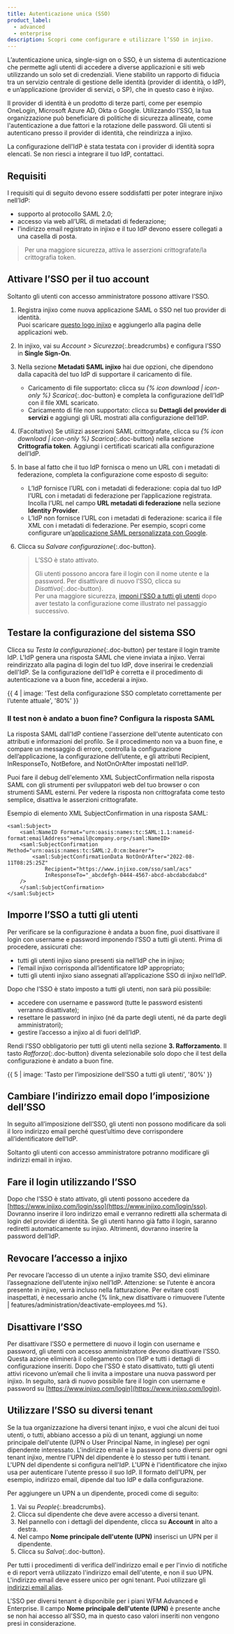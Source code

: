 ```yaml
---
title: Autenticazione unica (SSO)
product_label:
  - advanced
  - enterprise
description: Scopri come configurare e utilizzare l’SSO in injixo.
---
```


L’autenticazione unica, single-sign on o SSO, è un sistema di autenticazione che permette agli utenti di accedere a diverse applicazioni e siti web utilizzando un solo set di credenziali. Viene stabilito un rapporto di fiducia tra un servizio centrale di gestione delle identità (provider di identità,<i> </i>o IdP), e un’applicazione (provider di servizi, o SP), che in questo caso è injixo.

Il provider di identità è un prodotto di terze parti, come per esempio OneLogin, Microsoft Azure AD, Okta o Google. Utilizzando l’SSO, la tua organizzazione può beneficiare di politiche di sicurezza allineate, come l'autenticazione a due fattori e la rotazione delle password. Gli utenti si autenticano presso il provider di identità, che reindirizza a injixo.

La configurazione dell'IdP è stata testata con i provider di identità sopra elencati. Se non riesci a integrare il tuo IdP, contattaci.

## Requisiti

I requisiti qui di seguito devono essere soddisfatti per poter integrare injixo nell’IdP:

- supporto al protocollo SAML 2.0;
- accesso via web all’URL di metadati di federazione;
- l’indirizzo email registrato in injixo e il tuo IdP devono essere collegati a una casella di posta.

> Per una maggiore sicurezza, attiva le asserzioni crittografate/la crittografia token.

## Attivare l’SSO per il tuo account

Soltanto gli utenti con accesso amministratore possono attivare l’SSO.

1. Registra injixo come nuova applicazione SAML o SSO nel tuo provider di identità.  
   Puoi scaricare [questo logo injixo](/assets/img/common/injixo-logo.png) e aggiungerlo alla pagina delle applicazioni web.

2. In injixo, vai su _Account > Sicurezza_{:.breadcrumbs} e configura l’SSO in **Single Sign-On**.

3. Nella sezione **Metadati SAML injixo** hai due opzioni, che dipendono dalla capacità del tuo IdP di supportare il caricamento di file.

   - Caricamento di file supportato: clicca su _{% icon download | icon-only %} Scarica_{:.doc-button} e completa la configurazione dell’IdP con il file XML scaricato.
   - Caricamento di file non supportato: clicca su **Dettagli del provider di servizi** e aggiungi gli URL mostrati alla configurazione dell’IdP.

4. (Facoltativo) Se utilizzi asserzioni SAML crittografate, clicca su _{% icon download | icon-only %} Scarica_{:.doc-button} nella sezione **Crittografia token**. Aggiungi i certificati scaricati alla configurazione dell’IdP.
5. In base al fatto che il tuo IdP fornisca o meno un URL con i metadati di federazione, completa la configurazione come esposto di seguito:

   - L’IdP fornisce l’URL con i metadati di federazione: copia dal tuo IdP l’URL con i metadati di federazione per l’applicazione registrata. Incolla l’URL nel campo **URL metadati di federazione** nella sezione **Identity Provider**.
   - L’IdP non fornisce l’URL con i metadati di federazione: scarica il file XML con i metadati di federazione. Per esempio, scopri come configurare un’[applicazione SAML personalizzata con Google](https://support.google.com/a/answer/6087519?hl=it&sjid=3388768136264341184-EU).

6. Clicca su _Salvare configurazione_{:.doc-button}.  
   > L’SSO è stato attivato.  
   >  
   > Gli utenti possono ancora fare il login con il nome utente e la password. Per disattivare di nuovo l’SSO, clicca su _Disattiva_{:.doc-button}.  
   > Per una maggiore sicurezza, [imponi l’SSO a tutti gli utenti](#imporre-lsso-a-tutti-gli-utenti) dopo aver testato la configurazione come illustrato nel passaggio successivo.
   
## Testare la configurazione del sistema SSO

Clicca su _Testa la configurazione_{:.doc-button} per testare il login tramite IdP. L'IdP genera una risposta SAML che viene inviata a injixo. Verrai reindirizzato alla pagina di login del tuo IdP, dove inserirai le credenziali dell'IdP. Se la configurazione dell'IdP è corretta e il procedimento di autenticazione va a buon fine, accederai a injixo.

{{ 4 | image: 'Test della configurazione SSO completato correttamente per l’utente attuale', '80%' }}

### Il test non è andato a buon fine? Configura la risposta SAML
<!-- A valid SubjectConfirmation was not found on this Response in our internal server logs -->

La risposta SAML dall'IdP contiene l'asserzione dell'utente autenticato con attributi e informazioni del profilo. Se il procedimento non va a buon fine, e compare un messaggio di errore, controlla la configurazione dell’applicazione, la configurazione dell’utente, e gli attributi Recipient, InResponseTo, NotBefore, and NotOnOrAfter impostati nell’IdP. 

Puoi fare il debug dell'elemento XML SubjectConfirmation nella risposta SAML con gli strumenti per sviluppatori web del tuo browser o con strumenti SAML esterni. Per vedere la risposta non crittografata come testo semplice, disattiva le asserzioni crittografate.

Esempio di elemento XML SubjectConfirmation in una risposta SAML:

```
<saml:Subject>
    <saml:NameID Format="urn:oasis:names:tc:SAML:1.1:nameid-format:emailAddress">email@company.org</saml:NameID>
    <saml:SubjectConfirmation Method="urn:oasis:names:tc:SAML:2.0:cm:bearer">
        <saml:SubjectConfirmationData NotOnOrAfter="2022-08-11T08:25:25Z"
            Recipient="https://www.injixo.com/sso/saml/acs"
            InResponseTo="_abcdefgh-0444-4567-abcd-abcdabcdabcd"
    />
    </saml:SubjectConfirmation>
</saml:Subject>
```

## Imporre l’SSO a tutti gli utenti

Per verificare se la configurazione è andata a buon fine, puoi disattivare il login con username e password imponendo l’SSO a tutti gli utenti. Prima di procedere, assicurati che:

- tutti gli utenti injixo siano presenti sia nell’IdP che in injixo;
- l’email injixo corrisponda all’identificatore IdP appropriato;
- tutti gli utenti injixo siano assegnati all’applicazione SSO di injixo nell’IdP.

Dopo che l’SSO è stato imposto a tutti gli utenti, non sarà più possibile:

- accedere con username e password (tutte le password esistenti verranno disattivate);
- resettare le password in injixo (né da parte degli utenti, né da parte degli amministratori);
- gestire l’accesso a injixo al di fuori dell’IdP.

Rendi l’SSO obbligatorio per tutti gli utenti nella sezione **3\. Rafforzamento**. Il tasto _Rafforza_{:.doc-button} diventa selezionabile solo dopo che il test della configurazione è andato a buon fine.

{{ 5 | image: 'Tasto per l’imposizione dell’SSO a tutti gli utenti', '80%' }}

## Cambiare l’indirizzo email dopo l’imposizione dell’SSO

In seguito all’imposizione dell’SSO, gli utenti non possono modificare da soli il loro indirizzo email perché quest’ultimo deve corrispondere all’identificatore dell’IdP.

Soltanto gli utenti con accesso amministratore potranno modificare gli indirizzi email in injixo.

## Fare il login utilizzando l’SSO

Dopo che l’SSO è stato attivato, gli utenti possono accedere da [https://www.injixo.com/login/sso](https://www.injixo.com/login/sso). Dovranno inserire il loro indirizzo email e verranno rediretti alla schermata di login del provider di identità. Se gli utenti hanno già fatto il login, saranno rediretti automaticamente su injixo. Altrimenti, dovranno inserire la password dell’IdP.

## Revocare l’accesso a injixo

Per revocare l’accesso di un utente a injixo tramite SSO, devi eliminare l’assegnazione dell’utente injixo nell’IdP. Attenzione: se l’utente è ancora presente in injixo, verrà incluso nella fatturazione. Per evitare costi inaspettati, è necessario anche {% link_new disattivare o rimuovere l’utente | features/administration/deactivate-employees.md %}.

## Disattivare l’SSO

Per disattivare l’SSO e permettere di nuovo il login con username e password, gli utenti con accesso amministratore devono disattivare l’SSO. Questa azione eliminerà il collegamento con l’IdP e tutti i dettagli di configurazione inseriti. Dopo che l’SSO è stato disattivato, tutti gli utenti attivi ricevono un’email che li invita a impostare una nuova password per injixo. In seguito, sarà di nuovo possibile fare il login con username e password su [https://www.injixo.com/login](https://www.injixo.com/login).

## Utilizzare l’SSO su diversi tenant

Se la tua organizzazione ha diversi tenant injixo, e vuoi che alcuni dei tuoi utenti, o tutti, abbiano accesso a più di un tenant, aggiungi un nome principale dell'utente (UPN o User Principal Name, in inglese) per ogni dipendente interessato. L'indirizzo email e la password sono diversi per ogni tenant injixo, mentre l'UPN del dipendente è lo stesso per tutti i tenant. L'UPN del dipendente si configura nell'IdP. L'UPN è l'identificatore che injixo usa per autenticare l'utente presso il suo IdP. Il formato dell'UPN, per esempio, indirizzo email, dipende dal tuo IdP e dalla configurazione.

Per aggiungere un UPN a un dipendente, procedi come di seguito:

1. Vai su _People_{:.breadcrumbs}.
2. Clicca sul dipendente che deve avere accesso a diversi tenant.
3. Nel pannello con i dettagli del dipendente, clicca su **Account** in alto a destra.
4. Nel campo **Nome principale dell'utente (UPN)** inserisci un UPN per il dipendente.
5. Clicca su _Salva_{:.doc-button}.

Per tutti i procedimenti di verifica dell'indirizzo email e per l'invio di notifiche e di report verrà utilizzato l'indirizzo email dell'utente, e non il suo UPN. L'indirizzo email deve essere unico per ogni tenant. Puoi utilizzare gli [indirizzi email alias](https://en.wikipedia.org/wiki/Email_address#Sub-addressing).

L'SSO per diversi tenant è disponibile per i piani WFM Advanced e Enterprise. Il campo **Nome principale dell'utente (UPN)** è presente anche se non hai accesso all'SSO, ma in questo caso valori inseriti non vengono presi in considerazione.

<!-- SSO for multiple tenants can be activated by the feature flag multi_tenant_sso, see also https://github.com/ivx/internal-support-documentation/tree/main/Cortex-->